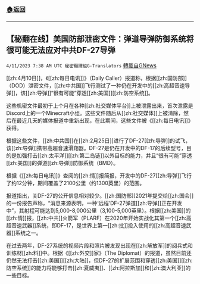 ###  [:house:返回](README.md)
---


## 【秘翻在线】美国防部泄密文件：弹道导弹防御系统将很可能无法应对中共DF-27导弹
`4/11/2023 7:38 AM UTC 秘密翻譯組G-Translators` [轉載自GNews](https://gnews.org/articles/1084846)

[[zh:4月10日]]，《[[zh:每日电讯]]》（Daily Caller）报道称，根据[[zh:国防部]]（DOD）泄密文件，[[zh:中共国]]飞行测试了一种仍在开发中的[[zh:高超音速导弹]]，该[[zh:导弹]]“很有可能”穿透[[zh:美国]][[zh:防空系统]]。

这些机密文件最初于上个月在各种[[zh:社交媒体平台]]上被泄露出来，首次泄露是Discord上的一个Minecraft小组。这些文件随后从[[zh:社交媒体]]上被清除，然后在最近几天的媒体报道中重新出现，在此期间，这些文件被《[[zh:每日电讯]]》获得。

根据这些文件，[[zh:中共国]]在[[zh:2月25日]]进行了DF-27[[zh:导弹]]的试飞，该[[zh:导弹]]携带高超音速滑翔器。DF-27是仍在开发中的DF-17的后续型号，目的是加强打击[[zh:太平洋]][[zh:第二岛链]]以外目标的能力，并且“很有可能”穿透[[zh:美国]]的弹道[[zh:导弹]]防御系统（BMD）。

根据《[[zh:每日电讯]]》查阅的[[zh:情]]报简报，开发中的DF-27[[zh:导弹]]飞行了约12分钟，期间覆盖了2100公里（约1300英里）的范围。

报道指出，关DF-27的公开信息相对较少。[[zh:国防部]]2021年提交给[[zh:国会]]的一份报告声称，“消息来源表明，一种‘远程’DF-27弹道[[zh:导弹]]正在开发中”，其射程可能达到5,000-8,000公里（3,100-5,000英里）。根据[[zh:美国]]的[[zh:情]]报，[[zh:中共]]火箭军（PLARF）在2020年开始实战化其第一个[[zh:高超音速武器]]系统，即DF-17，是世界上第一[[zh:批]]投入使用的[[zh:高超音速武器]]系统之一。

在过去两年，DF-27系统的视频片段和照片被发现出现在[[zh:解放军]]的阅兵式和训练材[[zh:料]]中。根据《[[zh:外交]]家》（The Diplomat）的报道，虽然目前还仍然无法打击[[zh:美国]][[zh:大陆]]，但DF-27的扩展范围和穿透[[zh:美国]][[zh:防空系统]]的能力将能够打击[[zh:夏威夷]]、[[zh:阿拉斯加]]和[[zh:澳大利亚]]的一些目标。
